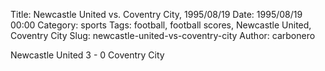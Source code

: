 Title: Newcastle United vs. Coventry City, 1995/08/19
Date: 1995/08/19 00:00
Category: sports
Tags: football, football scores, Newcastle United, Coventry City
Slug: newcastle-united-vs-coventry-city
Author: carbonero


Newcastle United 3 - 0 Coventry City
